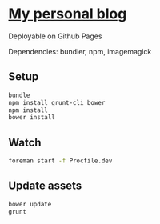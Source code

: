 # [My personal blog](http://carlosbecker.com)

Deployable on Github Pages

Dependencies: bundler, npm, imagemagick

## Setup

```bash
bundle
npm install grunt-cli bower
npm install
bower install
```

## Watch

```bash
foreman start -f Procfile.dev
```

## Update assets

```bash
bower update
grunt
```

